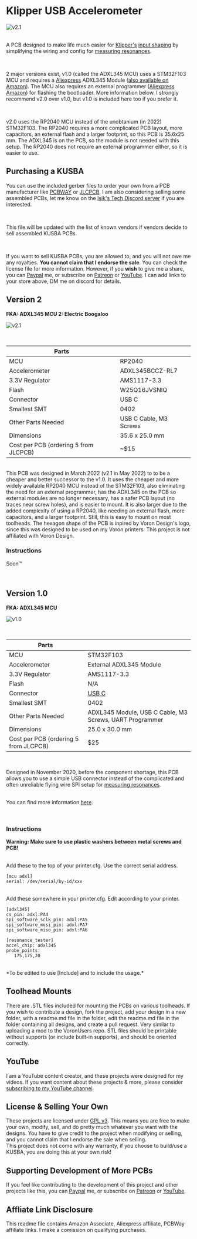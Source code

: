 # Klipper USB Accelerometer

![v2.1](./Images/21_IRL.png)

<br>A PCB designed to make life much easier for [Klipper's](https://github.com/KevinOConnor/klipper) [input shaping](https://github.com/Klipper3d/klipper/blob/master/docs/Resonance_Compensation.md) by simplifying the wiring and config for [measuring resonances](https://github.com/KevinOConnor/klipper/blob/master/docs/Measuring_Resonances.md). 

<br>

2 major versions exist, v1.0 (called the ADXL345 MCU) uses a STM32F103 MCU and requires a [Aliexpress](https://s.click.aliexpress.com/e/_APsfkw) ADXL345 Module ([also available on Amazon](https://amzn.to/3k1iGy9)). The MCU also requires an external programmer ([Aliexpress](https://s.click.aliexpress.com/e/_AB7gkA) [Amazon](https://amzn.to/2OTzpI8)) for flashing the bootloader. More information below. I strongly recommend v2.0 over v1.0, but v1.0 is included here too if you prefer it.

<br>

v2.0 uses the RP2040 MCU instead of the unobtanium (in 2022) STM32F103. The RP2040 requires a more complicated PCB layout, more capacitors, an external flash and a larger footprint, so this PCB is 35.6x25 mm. The ADXL345 is on the PCB, so the module is not needed with this setup. The RP2040 does not require an external programmer either, so it is easier to use.

## Purchasing a KUSBA

You can use the included gerber files to order your own from a PCB manufacturer like [PCBWAY](https://www.pcbway.com/setinvite.aspx?inviteid=374841) or [JLCPCB](https://jlcpcb.com/). I am also considering selling some assembled PCBs, let me know on the [Isik's Tech Discord server](https://l.isiks.tech/discord) if you are interested.

<br>

This file will be updated with the list of known vendors if vendors decide to sell assembled KUSBA PCBs.

<br>

If you want to sell KUSBA PCBs, you are allowed to, and you will not owe me any royalties. **You cannot claim that I endorse the sale**. You can check the license file for more information. However, if you **wish** to give me a share, you can [Paypal](https://l.isiks.tech/PayPal) me, or subscribe on [Patreon](https://l.isiks.tech/patreon) or [YouTube](https://l.isiks.tech/member). I can add links to your store above, DM me on discord for details.

## Version 2

**FKA: ADXL345 MCU 2: Electric Boogaloo**

![v2.1](./Images/21_RND.png)

<br>

| Parts                                 |                                |
| ------------------------------------- | ------------------------------ |
| MCU                                   | RP2040                         |
| Accelerometer                         | ADXL345BCCZ-RL7                |
| 3.3V Regulator                        | AMS1117-3.3                    |
| Flash                                 | W25Q16JVSNIQ                   |
| Connector                             | USB C                          |
| Smallest SMT                          | 0402                           |
| Other Parts Needed                    | USB C Cable, M3 Screws         |
| Dimensions                            | 35.6 x 25.0 mm                 |
| Cost per PCB (ordering 5 from JLCPCB) | ~$15                           |

<br>
This PCB was designed in March 2022 (v2.1 in May 2022) to to be a cheaper and better successor to the v1.0. It uses the cheaper and more widely available RP2040 MCU instead of the STM32F103, also eliminating the need for an external programmer, has the ADXL345 on the PCB so external modules are no longer necessary, has a safer PCB layout (no traces near screw holes), and is easier to mount. It is also larger due to the added complexity of using a RP2040, like needing an external flash, more capacitors, and a larger footprint. Still, this is easy to mount on most toolheads.
The hexagon shape of the PCB is inpired by Voron Design's logo, since this was designed to be used on my Voron printers. This project is not affiliated with Voron Design.
<br>

### Instructions

Soon:tm:

<br>

## Version 1.0

**FKA: ADXL345 MCU**

![v1.0](./Images/1_IRL.jpg)

<br>

| Parts                                 |                                                              |
| ------------------------------------- | ------------------------------------------------------------ |
| MCU                                   | STM32F103                                                    |
| Accelerometer                         | External ADXL345 Module                                      |
| 3.3V Regulator                        | AMS1117-3.3                                                  |
| Flash                                 | N/A                                                          |
| Connector                             | [USB C](https://www.digikey.com/en/products/detail/gct/USB4085-GF-A/9859733) |
| Smallest SMT                          | 0402                                                         |
| Other Parts Needed                    | ADXL345 Module, USB C Cable, M3 Screws, UART Programmer      |
| Dimensions                            | 25.0 x 30.0 mm                                               |
| Cost per PCB (ordering 5 from JLCPCB) | $25                                                          |

<br>

Designed in November 2020, before the component shortage, this PCB allows you to use a simple USB connector instead of the complicated and often unreliable flying wire SPI setup for [measuring resonances](https://github.com/KevinOConnor/klipper/blob/master/docs/Measuring_Resonances.md).

<br>You can find more information [here](https://www.youtube.com/watch?v=tDQd-jGegX0).

<br>

### Instructions

**Warning: Make sure to use plastic washers between metal screws and PCB!**

<br>
Add these to the top of your printer.cfg. Use the correct serial address.

```
[mcu adxl]
serial: /dev/serial/by-id/xxx
```

<br> Add these somewhere in your printer.cfg. Edit according to your printer.

```
[adxl345]
cs_pin: adxl:PA4
spi_software_sclk_pin: adxl:PA5
spi_software_mosi_pin: adxl:PA7
spi_software_miso_pin: adxl:PA6

[resonance_tester]
accel_chip: adxl345
probe_points:
   175,175,20
```

<br>
*To be edited to use [Include] and to include the usage.*
<br>

## Toolhead Mounts

There are .STL files included for mounting the PCBs on various toolheads. If you wish to contribute a design, fork the project, add your design in a new folder, with a readme.md file in the folder, edit the readme.md file in the folder containing all designs, and create a pull request. Very similar to uploading a mod to the VoronUsers repo. STL files should be printable without supports (or include built-in supports), and should be oriented correctly.
<br> 
## YouTube

I am a YouTube content creator, and these projects were designed for my videos. If you want content about these projects & more, please consider [subscribing to my YouTube channel](https://www.youtube.com/channel/UClAWYmCkHjsbaX9Wz1df2mg).
<br>

## License & Selling Your Own

These projects are licensed under [GPL v3](./LICENSE). This means you are free to make your own, modify, sell, and do pretty much whatever you want with the designs. You have to give credit to the project when modifying or selling, and you cannot claim that I endorse the sale when selling.
<br>
This project does not come with any warranty, if you choose to build/use a KUSBA, you are doing this at your own risk!
<br>

## Supporting Development of More PCBs

If you feel like contributing to the development of this project and other projects like this, you can [Paypal](https://l.isiks.tech/PayPal) me, or subscribe on [Patreon](https://l.isiks.tech/patreon) or [YouTube](https://l.isiks.tech/member).

## Affliate Link Disclosure
This readme file contains Amazon Associate, Aliexpress affiliate, PCBWay affiliate links. I make a comission on qualifying purchases.
